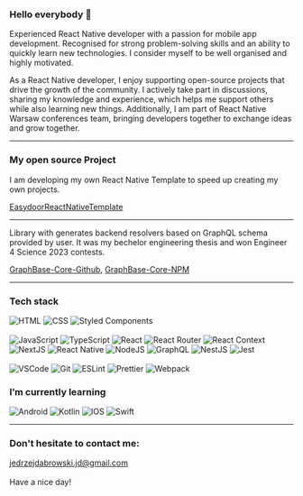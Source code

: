 ### Hello everybody 👋

Experienced React Native developer with a passion for mobile app development. Recognised for strong problem-solving skills and an ability to quickly learn new technologies. I consider myself to be well organised and highly motivated.

As a React Native developer, I enjoy supporting open-source projects that drive the growth of the community. I actively take part in discussions, sharing my knowledge and experience, which helps me support others while also learning new things. Additionally, I am part of React Native Warsaw conferences team, bringing developers together to exchange ideas and grow together.

---

### My open source Project
I am developing my own React Native Template to speed up creating my own projects.

[EasydoorReactNativeTemplate](https://github.com/Easydoor-Software/EasydoorReactNativeTemplate)

---

Library with generates backend resolvers based on GraphQL schema provided by user. It was my bechelor engineering thesis and won Engineer 4 Science 2023 contests.

[GraphBase-Core-Github](https://github.com/GraphBase-Core/graphbase-core), [GraphBase-Core-NPM](https://www.npmjs.com/package/graphbase-core)

---

### Tech stack
<div>
    <img alt="HTML" src="https://img.shields.io/badge/HTML-orange?logo=html5&logoColor=white&style=flat"/>
    <img alt="CSS" src="https://img.shields.io/badge/CSS-blue?logo=css3&style=flat"/>
    <img alt='Styled Components' src="https://img.shields.io/badge/Styled Components-white?logo=styled-components&logoColor=purple&style=flat"/>
</div>
<br/>
<div>
    <img alt="JavaScript" src="https://img.shields.io/badge/JavaScript-yellow?logo=javascript&logoColor=white&style=flat"/>
     <img alt="TypeScript" src="https://img.shields.io/badge/TypeScript-blue?logo=typescript&logoColor=white&style=flat"/>
     <img alt="React" src="https://img.shields.io/badge/React-black?logo=react&logoColor=white&style=flat"/>
     <img alt="React Router" src="https://img.shields.io/badge/ReactRouter-black?logo=React-Router&logoColor=white&style=flat"/>
    <img alt="React Context" src="https://img.shields.io/badge/React Context-black?logo=react&logoColor=white&style=flat"/>
    <img alt="NextJS" src="https://img.shields.io/badge/NextJS-black?logo=next-dot-js&logoColor=white&style=flat"/>
    <img alt="React Native" src="https://img.shields.io/badge/ReactNative-black?logo=React&style=flat"/>
    <img alt='NodeJS' src="https://img.shields.io/badge/NodeJS-darkgreen?logo=node.js&logoColor=white&style=flat"/>
    <img alt='GraphQL' src="https://img.shields.io/badge/GraphQL-pink?logo=graphql&logoColor=white&style=flat"/>
    <img alt='NestJS' src="https://shields.io/badge/Nest-important?logo=nestJS&logoColor=white&style=flat"/>
    <img alt='Jest' src="https://shields.io/badge/Jest-red?logo=jest&logoColor=white&style=flat/"/>
</div>
<br/>
<div>
   <img alt="VSCode" src="https://img.shields.io/badge/VS Code-blue?logo=Visual-Studio-Code&logoColor=white&style=flat"/>
    <img alt="Git" src="https://img.shields.io/badge/Git-red?logo=git&logoColor=white&style=flat"/>
    <img alt="ESLint" src="https://img.shields.io/badge/ESLint-purple?logo=eslint&logoColor=white&style=flat"/>
    <img alt="Prettier" src="https://img.shields.io/badge/Prettier-24292e?logo=prettier&logoColor=white&style=flat"/>
    <img alt="Webpack" src="https://img.shields.io/badge/Webpack-blue?logo=webpack&logoColor=white&style=flat"/>
</div>

### I’m currently learning
<div>
    <img alt="Android" src="https://img.shields.io/badge/Android-24292e?logo=android&logoColor=green&style=flat"/>
    <img alt="Kotlin" src="https://img.shields.io/badge/Kotlin-24292e?logo=kotlin&logoColor=purple&style=flat"/>
    <img alt="IOS" src="https://img.shields.io/badge/IOS-24292e?logo=ios&logoColor=white&style=flat"/>
    <img alt="Swift" src="https://img.shields.io/badge/Swift-24292e?logo=swift&logoColor=orange&style=flat"/>
</div>

---

### Don't hesitate to contact me:
jedrzejdabrowski.jd@gmail.com
<br/>
<br/>
Have a nice day!
